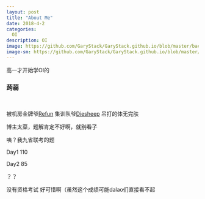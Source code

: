 ```yaml
---
layout: post
title: "About Me"
date: 2018-4-2
categories:
  OI
description: OI
image: https://github.com/GaryStack/GaryStack.github.io/blob/master/background/%E6%98%9F%E7%A9%BA/QQ%E6%88%AA%E5%9B%BE20180402182312.png?raw=true
image-sm: https://github.com/GaryStack/GaryStack.github.io/blob/master/background/%E6%98%9F%E7%A9%BA/QQ%E6%88%AA%E5%9B%BE20180402182312.png?raw=true
---
```


高一才开始学OI的    
### 蒟蒻
 
    

被机房金牌爷[Refun](http://www.cnblogs.com/refun/) 集训队爷[Diesheep](https://a-failure.github.io/)
吊打的体无完肤



博主太菜，题解肯定不好啊，~~就别看了~~


咦？我九省联考的题

Day1 110

Day2 85

？？

没有资格考试
好可惜啊（虽然这个成绩可能dalao们直接看不起
